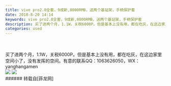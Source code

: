 ```yaml
---
title: vive pro2.0全套，9成新,8000RMB，送两个基站架，手柄保护套
date: 2018-8-20 14:14
keywords: vive pro2.0全套，9成新,8000RMB，送两个基站架，手柄保护套
description: 买了进两个月，1.1W，关税6000P。但是基本上没有用，都在吃灰，在这边家里空间小了，没有发挥的空间。有意的联系QQ：1063626050，WX：yanghangamen
categories: used
---
```

<td class="t_f" id="postmessage_1666117">

<br/>
<br/>
买了进两个月，1.1W，关税6000P。但是基本上没有用，都在吃灰，在这边家里空间小了，没有发挥的空间。有意的联系QQ：1063626050，WX：yanghangamen<br/>

<img aid="921345" data-cf-modified-cbad28553f8097d07d696720-="" file="data/attachment/forum/201808/20/185719wdpxt25kd5t8ut8u.jpg.thumb.jpg" id="aimg_921345" inpost="1" onclick="" onmouseover="" src="http://www.flw.ph/data/attachment/forum/201808/20/185719wdpxt25kd5t8ut8u.jpg" style="cursor:pointer" zoomfile="data/attachment/forum/201808/20/185719wdpxt25kd5t8ut8u.jpg"/>



<img aid="921346" data-cf-modified-cbad28553f8097d07d696720-="" file="data/attachment/forum/201808/20/185720ky1wtyyykwuyw1i8.jpg.thumb.jpg" id="aimg_921346" inpost="1" onclick="" onmouseover="" src="http://www.flw.ph/data/attachment/forum/201808/20/185720ky1wtyyykwuyw1i8.jpg" style="cursor:pointer" zoomfile="data/attachment/forum/201808/20/185720ky1wtyyykwuyw1i8.jpg"/>


<br/>
</td>
###### 转载自[菲龙网]